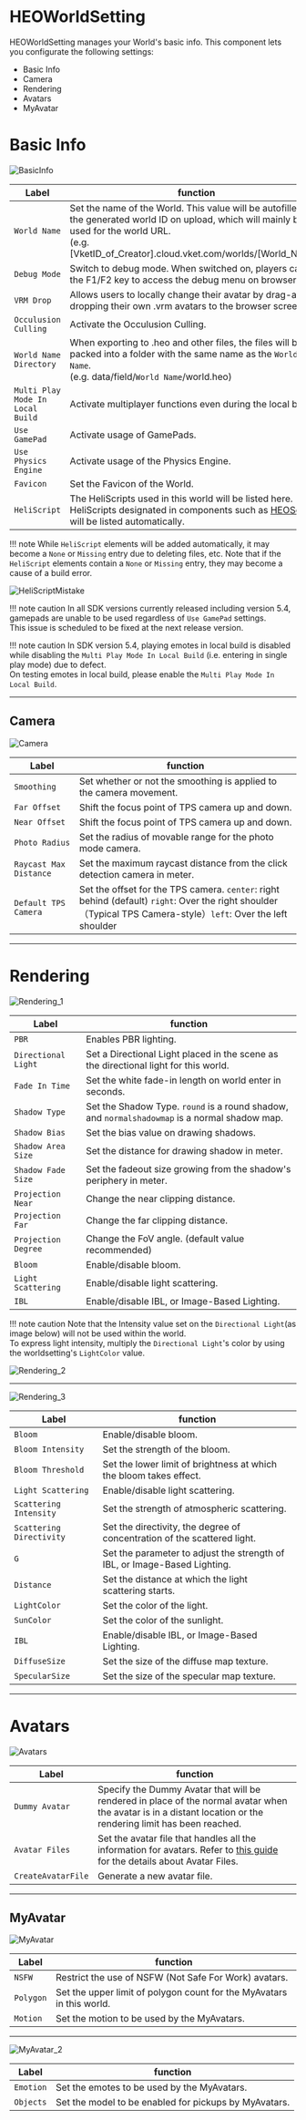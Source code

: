 # HEOWorldSetting

HEOWorldSetting manages your World's basic info.
This component lets you configurate the following settings:

- Basic Info
- Camera
- Rendering
- Avatars
- MyAvatar

# Basic Info
![BasicInfo](img/HEOWorldSetting_BasicInfo.jpg)

|  Label |  function  |
| ----   | ---- |
|  `World Name` |  Set the name of the World. This value will be autofilled by the generated world ID on upload, which will mainly be used for the world URL.<br> (e.g. [VketID_of_Creator].cloud.vket.com/worlds/[World_Name]) |
|  `Debug Mode`  |  Switch to debug mode. When switched on, players can use the F1/F2 key to access the debug menu on browser.|
|  `VRM Drop`  |  Allows users to locally change their avatar by drag-and-dropping their own .vrm avatars to the browser screen.  |
|  `Occulusion Culling`  | Activate the Occulusion Culling.  |
|  `World Name Directory`  |  When exporting to .heo and other files, the files will be packed into a folder with the same name as the `World Name`. <br>(e.g. data/field/`World Name`/world.heo) |
| `Multi Play Mode In Local Build` | Activate multiplayer functions even during the local build. |
| `Use GamePad` | Activate usage of GamePads.  |
| `Use Physics Engine` | Activate usage of the Physics Engine. |
| `Favicon` | Set the Favicon of the World. |
| `HeliScript` | The HeliScripts used in this world will be listed here. HeliScripts designated in components such as [HEOScript](./HEOScript.md) will be listed automatically. |

!!! note
    While `HeliScript` elements will be added automatically, it may become a `None` or `Missing` entry due to deleting files, etc.
    Note that if the `HeliScript` elements contain a `None` or `Missing` entry, they may become a cause of a build error.

![HeliScriptMistake](img/HEOWorldSetting_BasicInfo_HeliscriptMistake.jpg)

!!! note caution
        In all SDK versions currently released including version 5.4, gamepads are unable to be used regardless of `Use GamePad` settings.<br>
        This issue is scheduled to be fixed at the next release version.

!!! note caution
        In SDK version 5.4, playing emotes in local build is disabled while disabling the `Multi Play Mode In Local Build` (i.e. entering in single play mode) due to defect.<br>
        On testing emotes in local build, please enable the `Multi Play Mode In Local Build`.

---

## Camera
![Camera](img/HEOWorldSetting_Camera.jpg)

|  Label |  function  |
| ----   | ---- |
|  `Smoothing` | Set whether or not the smoothing is applied to the camera movement. |
|  `Far Offset` | Shift the focus point of TPS camera up and down. |
|  `Near Offset` | Shift the focus point of TPS camera up and down. |
| `Photo Radius` | Set the radius of movable range for the photo mode camera. |
| `Raycast Max Distance` | Set the maximum raycast distance from the click detection camera in meter. |
| `Default TPS Camera` | Set the offset for the TPS camera. `center`: right behind (default) `right`: Over the right shoulder（Typical TPS Camera-style）`left`: Over the left shoulder |

---

# Rendering
![Rendering_1](img/HEOWorldSetting_Rendering_1.jpg)

|  Label |  function  |
| ----   | ---- |
|  `PBR` |  Enables PBR lighting. |
| `Directional Light` | Set a Directional Light placed in the scene as the directional light for this world. |
| `Fade In Time` | Set the white fade-in length on world enter in seconds.|
| `Shadow Type`| Set the Shadow Type. `round` is a round shadow, and `normalshadowmap` is a normal shadow map. |
| `Shadow Bias` | Set the bias value on drawing shadows.|
| `Shadow Area Size` | Set the distance for drawing shadow in meter.|
| `Shadow Fade Size` | Set the fadeout size growing from the shadow's periphery in meter. |
|  `Projection Near`  |  Change the near clipping distance.  |
|  `Projection Far`  | Change the far clipping distance.  |
|  `Projection Degree`  | Change the FoV angle. (default value recommended) |
| `Bloom` | Enable/disable bloom. |
| `Light Scattering` | Enable/disable light scattering. |
| `IBL` | Enable/disable IBL, or Image-Based Lighting. |

!!! note caution
        Note that the Intensity value set on the `Directional Light`(as image below) will not be used within the world.<br>
        To express light intensity, multiply the `Directional Light`'s color by using the worldsetting's `LightColor` value. 

![Rendering_2](img/HEOWorldSetting_Rendering_2.jpg)

---

![Rendering_3](img/HEOWorldSetting_Rendering_3.jpg)

|  Label |  function  |
| ----   | ---- |
| `Bloom` | Enable/disable bloom. |
| `Bloom Intensity` | Set the strength of the bloom. |
| `Bloom Threshold` | Set the lower limit of brightness at which the bloom takes effect. |
| `Light Scattering` | Enable/disable light scattering. |
| `Scattering Intensity` | Set the strength of atmospheric scattering. |
| `Scattering Directivity` | Set the directivity, the degree of concentration of the scattered light. |
| `G` | Set the parameter to adjust the strength of IBL, or Image-Based Lighting. |
| `Distance` | Set the distance at which the light scattering starts. |
| `LightColor` | Set the color of the light. |
| `SunColor` | Set the color of the sunlight. |
| `IBL` | Enable/disable IBL, or Image-Based Lighting. |
| `DiffuseSize` | Set the size of the diffuse map texture. |
| `SpecularSize` | Set the size of the specular map texture. |

---

# Avatars
![Avatars](img/HEOWorldSetting_Avatars.jpg)

|  Label |  function  |
| ----   | ---- |
| `Dummy Avatar` | Specify the Dummy Avatar that will be rendered in place of the normal avatar when the avatar is in a distant location or the rendering limit has been reached. |
| `Avatar Files` | Set the avatar file that handles all the information for avatars. Refer to [this guide](../WorldMakingGuide/AvatarFile.md) for the details about Avatar Files. |
| `CreateAvatarFile` | Generate a new avatar file. |

---

## MyAvatar
![MyAvatar](img/HEOWorldSetting_MyAvatar_1.jpg)

|  Label |  function  |
| ----   | ---- |
| `NSFW` |  Restrict the use of NSFW (Not Safe For Work) avatars.|
| `Polygon` | Set the upper limit of polygon count for the MyAvatars in this world. |
| `Motion` | Set the motion to be used by the MyAvatars.|

---

![MyAvatar_2](img/HEOWorldSetting_MyAvatar_2.jpg)

|  Label |  function  |
| ----   | ---- |
| `Emotion` | Set the emotes to be used by the MyAvatars. |
| `Objects` | Set the model to be enabled for pickups by MyAvatars. |